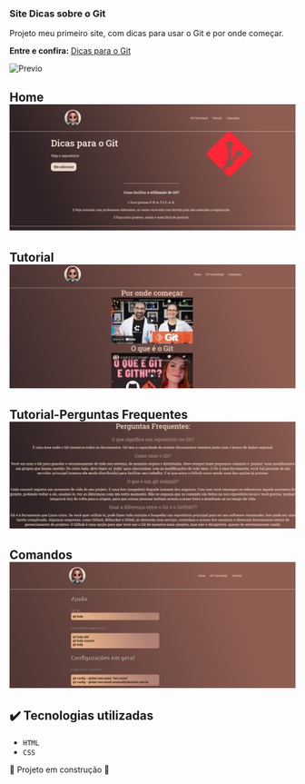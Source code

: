 ### Site Dicas sobre o Git
 Projeto meu primeiro site, com dicas para usar o Git e por onde começar.

**Entre e confira:** [Dicas para o Git](https://site-dicas-git.netlify.app/)


![Previo](img/dicasgit.gif) 


## Home![pagina1](img/home.png)
## Tutorial![pagina2](img/tutorial.png)
##  Tutorial-Perguntas Frequentes![pagina2](img/turorial2.png)
## Comandos![pagina2](img/comandos.png)


## ✔️ Tecnologias utilizadas

- ``HTML``
- ``CSS``


:construction: Projeto em construção :construction:
